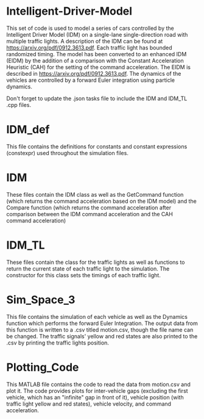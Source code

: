 # Intelligent-Driver-Model
This set of code is used to model a series of cars controlled by the Intelligent Driver Model (IDM) on a single-lane single-direction road with multiple traffic lights. 
A description of the IDM can be found at https://arxiv.org/pdf/0912.3613.pdf. Each traffic light has bounded randomized timing. 
The model has been converted to an enhanced IDM (EIDM) by the addition of a comparison with the Constant Acceleration Heuristic (CAH) for the setting of the command acceleration.
The EIDM is described in https://arxiv.org/pdf/0912.3613.pdf. The dynamics of the vehicles are controlled by a forward Euler integration using particle dynamics.

Don't forget to update the .json tasks file to include the IDM and IDM_TL .cpp files.

# IDM_def
This file contains the definitions for constants and constant expressions (constexpr) used throughout the simulation files.

# IDM
These files contain the IDM class as well as the GetCommand function (which returns the command acceleration based on the IDM model) and the Compare function 
(which returns the command acceleration after comparison between the IDM command acceleration and the CAH command acceleration)

# IDM_TL
These files contain the class for the traffic lights as well as functions to return the current state of each traffic light to the simulation.
The constructor for this class sets the timings of each traffic light.

# Sim_Space_3
This file contains the simulation of each vehicle as well as the Dynamics function which performs the forward Euler Integration.
The output data from this function is written to a .csv titled motion.csv, though the file name can be changed. The traffic signals' yellow and red states are also
printed to the .csv by printing the traffic lights position.

# Plotting_Code
This MATLAB file contains the code to read the data from motion.csv and plot it. The code provides plots for inter-vehicle gaps (excluding the first vehicle, which has an "infinite" gap in front of it), vehicle position (with traffic light yellow and red states), vehicle velocity, and command acceleration. 
